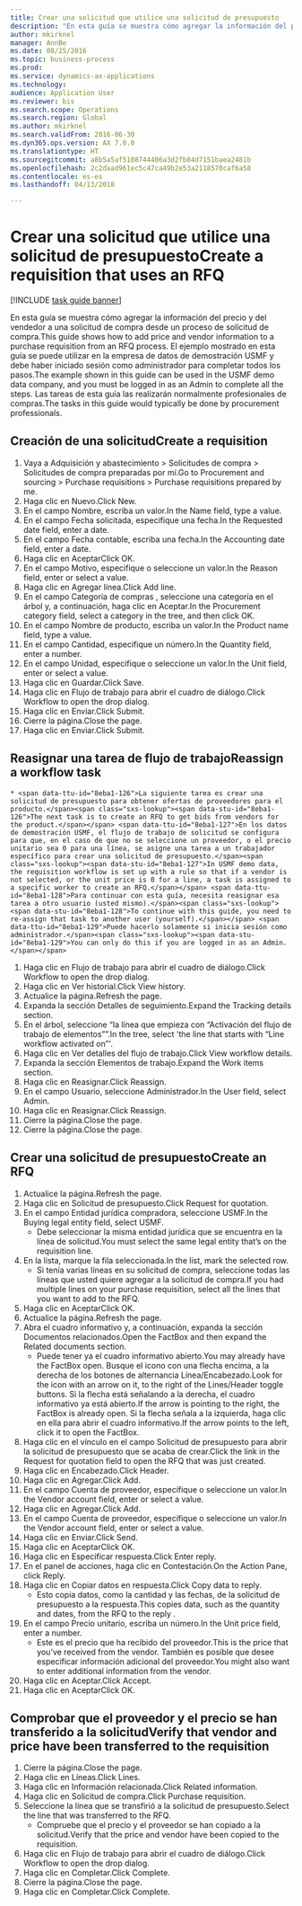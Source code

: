 ```yaml
--- 
title: Crear una solicitud que utilice una solicitud de presupuesto
description: "En esta guía se muestra cómo agregar la información del precio y del vendedor a una solicitud de compra desde un proceso de solicitud de compra."
author: mkirknel
manager: AnnBe
ms.date: 08/25/2016
ms.topic: business-process
ms.prod: 
ms.service: dynamics-ax-applications
ms.technology: 
audience: Application User
ms.reviewer: bis
ms.search.scope: Operations
ms.search.region: Global
ms.author: mkirknel
ms.search.validFrom: 2016-06-30
ms.dyn365.ops.version: AX 7.0.0
ms.translationtype: HT
ms.sourcegitcommit: a8b5a5af5108744406a3d2fb84d7151baea2481b
ms.openlocfilehash: 2c2daad961ec5c47ca49b2e53a2118570caf6a58
ms.contentlocale: es-es
ms.lasthandoff: 04/13/2018

---
```

# <a name="create-a-requisition-that-uses-an-rfq"></a><span data-ttu-id="8eba1-103">Crear una solicitud que utilice una solicitud de presupuesto</span><span class="sxs-lookup"><span data-stu-id="8eba1-103">Create a requisition that uses an RFQ</span></span>

[!INCLUDE [task guide banner](../../includes/task-guide-banner.md)]

<span data-ttu-id="8eba1-104">En esta guía se muestra cómo agregar la información del precio y del vendedor a una solicitud de compra desde un proceso de solicitud de compra.</span><span class="sxs-lookup"><span data-stu-id="8eba1-104">This guide shows how to add price and vendor information to a purchase requisition from an RFQ process.</span></span> <span data-ttu-id="8eba1-105">El ejemplo mostrado en esta guía se puede utilizar en la empresa de datos de demostración USMF y debe haber iniciado sesión como administrador para completar todos los pasos.</span><span class="sxs-lookup"><span data-stu-id="8eba1-105">The example shown in this guide can be used in the USMF demo data company, and you must be logged in as an Admin to complete all the steps.</span></span> <span data-ttu-id="8eba1-106">Las tareas de esta guía las realizarán normalmente profesionales de compras.</span><span class="sxs-lookup"><span data-stu-id="8eba1-106">The tasks in this guide would typically be done by procurement professionals.</span></span>


## <a name="create-a-requisition"></a><span data-ttu-id="8eba1-107">Creación de una solicitud</span><span class="sxs-lookup"><span data-stu-id="8eba1-107">Create a requisition</span></span>
1. <span data-ttu-id="8eba1-108">Vaya a Adquisición y abastecimiento > Solicitudes de compra > Solicitudes de compra preparadas por mí.</span><span class="sxs-lookup"><span data-stu-id="8eba1-108">Go to Procurement and sourcing > Purchase requisitions > Purchase requisitions prepared by me.</span></span>
2. <span data-ttu-id="8eba1-109">Haga clic en Nuevo.</span><span class="sxs-lookup"><span data-stu-id="8eba1-109">Click New.</span></span>
3. <span data-ttu-id="8eba1-110">En el campo Nombre, escriba un valor.</span><span class="sxs-lookup"><span data-stu-id="8eba1-110">In the Name field, type a value.</span></span>
4. <span data-ttu-id="8eba1-111">En el campo Fecha solicitada, especifique una fecha.</span><span class="sxs-lookup"><span data-stu-id="8eba1-111">In the Requested date field, enter a date.</span></span>
5. <span data-ttu-id="8eba1-112">En el campo Fecha contable, escriba una fecha.</span><span class="sxs-lookup"><span data-stu-id="8eba1-112">In the Accounting date field, enter a date.</span></span>
6. <span data-ttu-id="8eba1-113">Haga clic en Aceptar</span><span class="sxs-lookup"><span data-stu-id="8eba1-113">Click OK.</span></span>
7. <span data-ttu-id="8eba1-114">En el campo Motivo, especifique o seleccione un valor.</span><span class="sxs-lookup"><span data-stu-id="8eba1-114">In the Reason field, enter or select a value.</span></span>
8. <span data-ttu-id="8eba1-115">Haga clic en Agregar línea.</span><span class="sxs-lookup"><span data-stu-id="8eba1-115">Click Add line.</span></span>
9. <span data-ttu-id="8eba1-116">En el campo Categoría de compras , seleccione una categoría en el árbol y, a continuación, haga clic en Aceptar.</span><span class="sxs-lookup"><span data-stu-id="8eba1-116">In the Procurement category field, select a category in the tree, and then click OK.</span></span>
10. <span data-ttu-id="8eba1-117">En el campo Nombre de producto, escriba un valor.</span><span class="sxs-lookup"><span data-stu-id="8eba1-117">In the Product name field, type a value.</span></span>
11. <span data-ttu-id="8eba1-118">En el campo Cantidad, especifique un número.</span><span class="sxs-lookup"><span data-stu-id="8eba1-118">In the Quantity field, enter a number.</span></span>
12. <span data-ttu-id="8eba1-119">En el campo Unidad, especifique o seleccione un valor.</span><span class="sxs-lookup"><span data-stu-id="8eba1-119">In the Unit field, enter or select a value.</span></span>
13. <span data-ttu-id="8eba1-120">Haga clic en Guardar.</span><span class="sxs-lookup"><span data-stu-id="8eba1-120">Click Save.</span></span>
14. <span data-ttu-id="8eba1-121">Haga clic en Flujo de trabajo para abrir el cuadro de diálogo.</span><span class="sxs-lookup"><span data-stu-id="8eba1-121">Click Workflow to open the drop dialog.</span></span>
15. <span data-ttu-id="8eba1-122">Haga clic en Enviar.</span><span class="sxs-lookup"><span data-stu-id="8eba1-122">Click Submit.</span></span>
16. <span data-ttu-id="8eba1-123">Cierre la página.</span><span class="sxs-lookup"><span data-stu-id="8eba1-123">Close the page.</span></span>
17. <span data-ttu-id="8eba1-124">Haga clic en Enviar.</span><span class="sxs-lookup"><span data-stu-id="8eba1-124">Click Submit.</span></span>

## <a name="reassign-a-workflow-task"></a><span data-ttu-id="8eba1-125">Reasignar una tarea de flujo de trabajo</span><span class="sxs-lookup"><span data-stu-id="8eba1-125">Reassign a workflow task</span></span>
    * <span data-ttu-id="8eba1-126">La siguiente tarea es crear una solicitud de presupuesto para obtener ofertas de proveedores para el producto.</span><span class="sxs-lookup"><span data-stu-id="8eba1-126">The next task is to create an RFQ to get bids from vendors for the product.</span></span> <span data-ttu-id="8eba1-127">En los datos de demostración USMF, el flujo de trabajo de solicitud se configura para que, en el caso de que no se seleccione un proveedor, o el precio unitario sea 0 para una línea, se asigne una tarea a un trabajador específico para crear una solicitud de presupuesto.</span><span class="sxs-lookup"><span data-stu-id="8eba1-127">In USMF demo data, the requisition workflow is set up with a rule so that if a vendor is not selected, or the unit price is 0 for a line, a task is assigned to a specific worker to create an RFQ.</span></span> <span data-ttu-id="8eba1-128">Para continuar con esta guía, necesita reasignar esa tarea a otro usuario (usted mismo).</span><span class="sxs-lookup"><span data-stu-id="8eba1-128">To continue with this guide, you need to re-assign that task to another user (yourself).</span></span> <span data-ttu-id="8eba1-129">Puede hacerlo solamente si inicia sesión como administrador.</span><span class="sxs-lookup"><span data-stu-id="8eba1-129">You can only do this if you are logged in as an Admin.</span></span>  
1. <span data-ttu-id="8eba1-130">Haga clic en Flujo de trabajo para abrir el cuadro de diálogo.</span><span class="sxs-lookup"><span data-stu-id="8eba1-130">Click Workflow to open the drop dialog.</span></span>
2. <span data-ttu-id="8eba1-131">Haga clic en Ver historial.</span><span class="sxs-lookup"><span data-stu-id="8eba1-131">Click View history.</span></span>
3. <span data-ttu-id="8eba1-132">Actualice la página.</span><span class="sxs-lookup"><span data-stu-id="8eba1-132">Refresh the page.</span></span>
4. <span data-ttu-id="8eba1-133">Expanda la sección Detalles de seguimiento.</span><span class="sxs-lookup"><span data-stu-id="8eba1-133">Expand the Tracking details section.</span></span>
5. <span data-ttu-id="8eba1-134">En el árbol, seleccione “la línea que empieza con “Activación del flujo de trabajo de elementos””.</span><span class="sxs-lookup"><span data-stu-id="8eba1-134">In the tree, select 'the line that starts with “Line workflow activated on”'.</span></span>
6. <span data-ttu-id="8eba1-135">Haga clic en Ver detalles del flujo de trabajo.</span><span class="sxs-lookup"><span data-stu-id="8eba1-135">Click View workflow details.</span></span>
7. <span data-ttu-id="8eba1-136">Expanda la sección Elementos de trabajo.</span><span class="sxs-lookup"><span data-stu-id="8eba1-136">Expand the Work items section.</span></span>
8. <span data-ttu-id="8eba1-137">Haga clic en Reasignar.</span><span class="sxs-lookup"><span data-stu-id="8eba1-137">Click Reassign.</span></span>
9. <span data-ttu-id="8eba1-138">En el campo Usuario, seleccione Administrador.</span><span class="sxs-lookup"><span data-stu-id="8eba1-138">In the User field, select Admin.</span></span>
10. <span data-ttu-id="8eba1-139">Haga clic en Reasignar.</span><span class="sxs-lookup"><span data-stu-id="8eba1-139">Click Reassign.</span></span>
11. <span data-ttu-id="8eba1-140">Cierre la página.</span><span class="sxs-lookup"><span data-stu-id="8eba1-140">Close the page.</span></span>
12. <span data-ttu-id="8eba1-141">Cierre la página.</span><span class="sxs-lookup"><span data-stu-id="8eba1-141">Close the page.</span></span>

## <a name="create-an-rfq"></a><span data-ttu-id="8eba1-142">Crear una solicitud de presupuesto</span><span class="sxs-lookup"><span data-stu-id="8eba1-142">Create an RFQ</span></span>
1. <span data-ttu-id="8eba1-143">Actualice la página.</span><span class="sxs-lookup"><span data-stu-id="8eba1-143">Refresh the page.</span></span>
2. <span data-ttu-id="8eba1-144">Haga clic en Solicitud de presupuesto.</span><span class="sxs-lookup"><span data-stu-id="8eba1-144">Click Request for quotation.</span></span>
3. <span data-ttu-id="8eba1-145">En el campo Entidad jurídica compradora, seleccione USMF.</span><span class="sxs-lookup"><span data-stu-id="8eba1-145">In the Buying legal entity field, select USMF.</span></span>
    * <span data-ttu-id="8eba1-146">Debe seleccionar la misma entidad jurídica que se encuentra en la línea de solicitud.</span><span class="sxs-lookup"><span data-stu-id="8eba1-146">You must select the same legal entity that’s on the requisition line.</span></span>  
4. <span data-ttu-id="8eba1-147">En la lista, marque la fila seleccionada.</span><span class="sxs-lookup"><span data-stu-id="8eba1-147">In the list, mark the selected row.</span></span>
    * <span data-ttu-id="8eba1-148">Si tenía varias líneas en su solicitud de compra, seleccione todas las líneas que usted quiere agregar a la solicitud de compra.</span><span class="sxs-lookup"><span data-stu-id="8eba1-148">If you had multiple lines on your purchase requisition, select all the lines that you want to add to the RFQ.</span></span>  
5. <span data-ttu-id="8eba1-149">Haga clic en Aceptar</span><span class="sxs-lookup"><span data-stu-id="8eba1-149">Click OK.</span></span>
6. <span data-ttu-id="8eba1-150">Actualice la página.</span><span class="sxs-lookup"><span data-stu-id="8eba1-150">Refresh the page.</span></span>
7. <span data-ttu-id="8eba1-151">Abra el cuadro informativo y, a continuación, expanda la sección Documentos relacionados.</span><span class="sxs-lookup"><span data-stu-id="8eba1-151">Open the FactBox and then expand the Related documents section.</span></span>
    * <span data-ttu-id="8eba1-152">Puede tener ya el cuadro informativo abierto.</span><span class="sxs-lookup"><span data-stu-id="8eba1-152">You may already have the FactBox open.</span></span> <span data-ttu-id="8eba1-153">Busque el icono con una flecha encima, a la derecha de los botones de alternancia Línea/Encabezado.</span><span class="sxs-lookup"><span data-stu-id="8eba1-153">Look for the icon with an arrow on it, to the right of the Lines/Header toggle buttons.</span></span> <span data-ttu-id="8eba1-154">Si la flecha está señalando a la derecha, el cuadro informativo ya está abierto.</span><span class="sxs-lookup"><span data-stu-id="8eba1-154">If the arrow is pointing to the right, the FactBox is already open.</span></span> <span data-ttu-id="8eba1-155">Si la flecha señala a la izquierda, haga clic en ella para abrir el cuadro informativo.</span><span class="sxs-lookup"><span data-stu-id="8eba1-155">If the arrow points to the left, click it to open the FactBox.</span></span>  
8. <span data-ttu-id="8eba1-156">Haga clic en el vínculo en el campo Solicitud de presupuesto para abrir la solicitud de presupuesto que se acaba de crear.</span><span class="sxs-lookup"><span data-stu-id="8eba1-156">Click the link in the Request for quotation field to open the RFQ that was just created.</span></span>
9. <span data-ttu-id="8eba1-157">Haga clic en Encabezado.</span><span class="sxs-lookup"><span data-stu-id="8eba1-157">Click Header.</span></span>
10. <span data-ttu-id="8eba1-158">Haga clic en Agregar.</span><span class="sxs-lookup"><span data-stu-id="8eba1-158">Click Add.</span></span>
11. <span data-ttu-id="8eba1-159">En el campo Cuenta de proveedor, especifique o seleccione un valor.</span><span class="sxs-lookup"><span data-stu-id="8eba1-159">In the Vendor account field, enter or select a value.</span></span>
12. <span data-ttu-id="8eba1-160">Haga clic en Agregar.</span><span class="sxs-lookup"><span data-stu-id="8eba1-160">Click Add.</span></span>
13. <span data-ttu-id="8eba1-161">En el campo Cuenta de proveedor, especifique o seleccione un valor.</span><span class="sxs-lookup"><span data-stu-id="8eba1-161">In the Vendor account field, enter or select a value.</span></span>
14. <span data-ttu-id="8eba1-162">Haga clic en Enviar.</span><span class="sxs-lookup"><span data-stu-id="8eba1-162">Click Send.</span></span>
15. <span data-ttu-id="8eba1-163">Haga clic en Aceptar</span><span class="sxs-lookup"><span data-stu-id="8eba1-163">Click OK.</span></span>
16. <span data-ttu-id="8eba1-164">Haga clic en Especificar respuesta.</span><span class="sxs-lookup"><span data-stu-id="8eba1-164">Click Enter reply.</span></span>
17. <span data-ttu-id="8eba1-165">En el panel de acciones, haga clic en Contestación.</span><span class="sxs-lookup"><span data-stu-id="8eba1-165">On the Action Pane, click Reply.</span></span>
18. <span data-ttu-id="8eba1-166">Haga clic en Copiar datos en respuesta.</span><span class="sxs-lookup"><span data-stu-id="8eba1-166">Click Copy data to reply.</span></span>
    * <span data-ttu-id="8eba1-167">Esto copia datos, como la cantidad y las fechas, de la solicitud de presupuesto a la respuesta.</span><span class="sxs-lookup"><span data-stu-id="8eba1-167">This copies data, such as the quantity and dates, from the RFQ to the reply .</span></span>  
19. <span data-ttu-id="8eba1-168">En el campo Precio unitario, escriba un número.</span><span class="sxs-lookup"><span data-stu-id="8eba1-168">In the Unit price field, enter a number.</span></span>
    * <span data-ttu-id="8eba1-169">Este es el precio que ha recibido del proveedor.</span><span class="sxs-lookup"><span data-stu-id="8eba1-169">This is the price that you’ve received from the vendor.</span></span> <span data-ttu-id="8eba1-170">También es posible que desee especificar información adicional del proveedor.</span><span class="sxs-lookup"><span data-stu-id="8eba1-170">You might also want to enter additional information from the vendor.</span></span>  
20. <span data-ttu-id="8eba1-171">Haga clic en Aceptar.</span><span class="sxs-lookup"><span data-stu-id="8eba1-171">Click Accept.</span></span>
21. <span data-ttu-id="8eba1-172">Haga clic en Aceptar</span><span class="sxs-lookup"><span data-stu-id="8eba1-172">Click OK.</span></span>

## <a name="verify-that-vendor-and-price-have-been-transferred-to-the-requisition"></a><span data-ttu-id="8eba1-173">Comprobar que el proveedor y el precio se han transferido a la solicitud</span><span class="sxs-lookup"><span data-stu-id="8eba1-173">Verify that vendor and price have been transferred to the requisition</span></span>
1. <span data-ttu-id="8eba1-174">Cierre la página.</span><span class="sxs-lookup"><span data-stu-id="8eba1-174">Close the page.</span></span>
2. <span data-ttu-id="8eba1-175">Haga clic en Líneas.</span><span class="sxs-lookup"><span data-stu-id="8eba1-175">Click Lines.</span></span>
3. <span data-ttu-id="8eba1-176">Haga clic en Información relacionada.</span><span class="sxs-lookup"><span data-stu-id="8eba1-176">Click Related information.</span></span>
4. <span data-ttu-id="8eba1-177">Haga clic en Solicitud de compra.</span><span class="sxs-lookup"><span data-stu-id="8eba1-177">Click Purchase requisition.</span></span>
5. <span data-ttu-id="8eba1-178">Seleccione la línea que se transfirió a la solicitud de presupuesto.</span><span class="sxs-lookup"><span data-stu-id="8eba1-178">Select the line that was transferred to the RFQ.</span></span>
    * <span data-ttu-id="8eba1-179">Compruebe que el precio y el proveedor se han copiado a la solicitud.</span><span class="sxs-lookup"><span data-stu-id="8eba1-179">Verify that the price and vendor have been copied to the requisition.</span></span>  
6. <span data-ttu-id="8eba1-180">Haga clic en Flujo de trabajo para abrir el cuadro de diálogo.</span><span class="sxs-lookup"><span data-stu-id="8eba1-180">Click Workflow to open the drop dialog.</span></span>
7. <span data-ttu-id="8eba1-181">Haga clic en Completar.</span><span class="sxs-lookup"><span data-stu-id="8eba1-181">Click Complete.</span></span>
8. <span data-ttu-id="8eba1-182">Cierre la página.</span><span class="sxs-lookup"><span data-stu-id="8eba1-182">Close the page.</span></span>
9. <span data-ttu-id="8eba1-183">Haga clic en Completar.</span><span class="sxs-lookup"><span data-stu-id="8eba1-183">Click Complete.</span></span>


